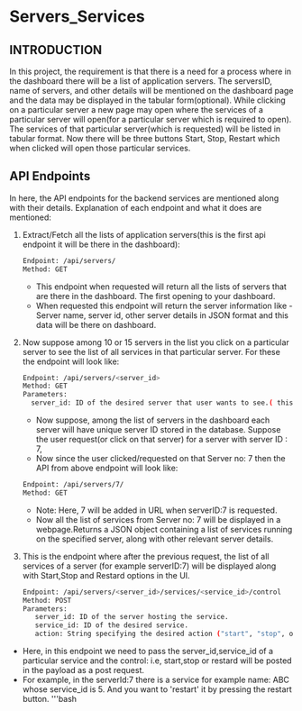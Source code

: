 # Servers_Services

## INTRODUCTION

In this project, the requirement is that there is a need for a process where in the dashboard there will be a list of application servers. The serversID, name of servers, and other details will be mentioned on the
dashboard page and the data may be displayed in the tabular form(optional). While clicking on a particular server a new page may open where the services of a particular server will open(for a particular server which is required to open). The services of that particular server(which is requested) will be listed in tabular format. Now there will be three buttons Start, Stop, Restart which when clicked will open those particular services.


## API Endpoints

In here, the API endpoints for the backend services are mentioned along with their details. Explanation of each endpoint and what it does are mentioned:

1. Extract/Fetch all the lists of application servers(this is the first api endpoint it will be there in the dashboard):
   ```bash
   Endpoint: /api/servers/
   Method: GET
   ```
   - This endpoint when requested will return all the lists of servers that are there in the dashboard. The first opening to your dashboard.
   - When requested this endpoint will return the server information like - Server name, server id, other server details in JSON format and this data will be there on dashboard.

   
2. Now suppose among 10 or 15 servers in the list you click on a particular server to see the list of all services in that particular server. For these the endpoint will look like:
   ```bash
   Endpoint: /api/servers/<server_id>
   Method: GET
   Parameters:
     server_id: ID of the desired server that user wants to see.( this is a data that needs to be passed as <server_id> is a placeholder.
   ```
   
   - Now suppose, among the list of servers in the dashboard each server will have unique server ID stored in the database. Suppose the user request(or click on that server) for a server with server ID : 7,
   - Now since the user clicked/requested on that Server no: 7 then the API from above endpoint will look like:
   
   ```bash
   Endpoint: /api/servers/7/
   Method: GET
   ```
   
   - Note: Here, 7 will be added in URL when serverID:7 is requested.
   - Now all the list of services from Server no: 7 will be displayed in a webpage.Returns a JSON object containing a list of services running on the specified server, along with other relevant server details.

  
4. This is the endpoint where after the previous request, the list of all services of a server (for example serverID:7) will be displayed along with Start,Stop and Restard options in the UI.
   ```bash
   Endpoint: /api/servers/<server_id>/services/<service_id>/control
   Method: POST
   Parameters:
      server_id: ID of the server hosting the service.
      service_id: ID of the desired service.
      action: String specifying the desired action ("start", "stop", or "restart").
   ```
  - Here, in this endpoint we need to pass the server_id,service_id of a particular service and the control: i.e, start,stop or restard will be posted in the payload as a post request.
  - For example, in the serverId:7 there is a service for example name: ABC whose service_id is 5. And you want to 'restart' it by pressing the restart button.
    '''bash
    






